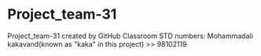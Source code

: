 # Project_team-31
Project_team-31 created by GitHub Classroom
STD numbers:
Mohammadali kakavand(known as "kaka" in this project) >> 98102119
